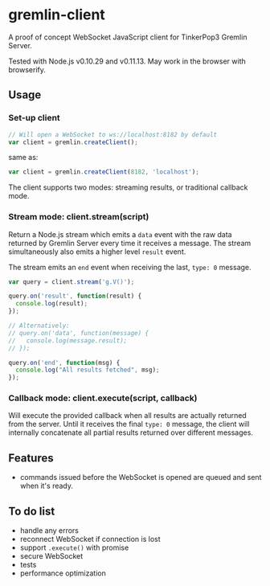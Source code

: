 gremlin-client
==============

A proof of concept WebSocket JavaScript client for TinkerPop3 Gremlin Server.

Tested with Node.js v0.10.29 and v0.11.13. May work in the browser with browserify.

## Usage

### Set-up client

```javascript
// Will open a WebSocket to ws://localhost:8182 by default
var client = gremlin.createClient();
```
same as:
```javascript
var client = gremlin.createClient(8182, 'localhost');
```


The client supports two modes: streaming results, or traditional callback mode.

### Stream mode: client.stream(script)

Return a Node.js stream which emits a `data` event with the raw data returned by Gremlin Server every time it receives a message. The stream simultaneously also emits a higher level `result` event.

The stream emits an `end` event when receiving the last, `type: 0` message.

```javascript
var query = client.stream('g.V()');

query.on('result', function(result) {
  console.log(result);
});

// Alternatively:
// query.on('data', function(message) {
//   console.log(message.result);
// });

query.on('end', function(msg) {
  console.log("All results fetched", msg);
});

```

### Callback mode: client.execute(script, callback)

Will execute the provided callback when all results are actually returned from the server. Until it receives the final `type: 0` message, the client will internally concatenate all partial results returned over different messages.

## Features

* commands issued before the WebSocket is opened are queued and sent when it's ready.

## To do list

* handle any errors
* reconnect WebSocket if connection is lost
* support `.execute()` with promise
* secure WebSocket
* tests
* performance optimization

